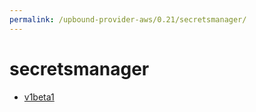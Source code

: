```yaml
---
permalink: /upbound-provider-aws/0.21/secretsmanager/
---
```


# secretsmanager



* [v1beta1](v1beta1/index.md)